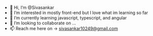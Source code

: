 - 👋 Hi, I’m @Sivasankar
- 👀 I’m interested in mostly front-end but I love what im learning so far
- 🌱 I’m currently learning javascript, typescript, and angular
- 💞️ I’m looking to collaborate on ...
- 📫 Reach me here on -> sivasankar10249@gmail.com

<!---
Sivasankar-prog/Sivasankar-prog is a ✨ special ✨ repository because its `README.md` (this file) appears on your GitHub profile.
You can click the Preview link to take a look at your changes.
--->
